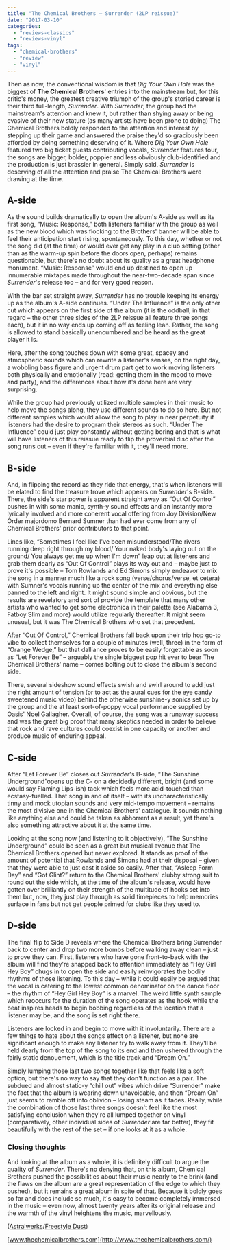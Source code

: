 ```yaml
---
title: "The Chemical Brothers – Surrender (2LP reissue)"
date: "2017-03-10"
categories: 
  - "reviews-classics"
  - "reviews-vinyl"
tags: 
  - "chemical-brothers"
  - "review"
  - "vinyl"
---
```


Then as now, the conventional wisdom is that _Dig Your Own Hole_ was the biggest of **The Chemical Brothers**' entries into the mainstream but, for this critic's money, the greatest creative triumph of the group's storied career is their third full-length, _Surrender_. With _Surrender_, the group had the mainstream's attention and knew it, but rather than shying away or being evasive of their new stature (as many artists have been prone to doing) The Chemical Brothers boldly responded to the attention and interest by stepping up their game and answered the praise they'd so graciously been afforded by doing something deserving of it. Where _Dig Your Own Hole_ featured two big ticket guests contributing vocals, _Surrender_ features four, the songs are bigger, bolder, poppier and less obviously club-identified and the production is just brassier in general. Simply said, _Surrender_ is deserving of all the attention and praise The Chemical Brothers were drawing at the time.

## A-side

As the sound builds dramatically to open the album's A-side as well as its first song, “Music: Response,” both listeners familiar with the group as well as the new blood which was flocking to the Brothers' banner will be able to feel their anticipation start rising, spontaneously. To this day, whether or not the song did (at the time) or would ever get any play in a club setting (other than as the warm-up spin before the doors open, perhaps) remains questionable, but there's no doubt about its quality as a great headphone monument. “Music: Response” would end up destined to open up innumerable mixtapes made throughout the near-two-decade span since _Surrender_'s release too – and for very good reason.

With the bar set straight away, _Surrender_ has no trouble keeping its energy up as the album's A-side continues. “Under The Influence” is the only other cut which appears on the first side of the album (it is the oddball, in that regard – the other three sides of the 2LP reissue all feature three songs each), but it in no way ends up coming off as feeling lean. Rather, the song is allowed to stand basically unencumbered and be heard as the great player it is.

Here, after the song touches down with some great, spacey and atmospheric sounds which can rewrite a listener's senses, on the right day, a wobbling bass figure and urgent drum part get to work moving listeners both physically and emotionally (read: getting them in the mood to move and party), and the differences about how it's done here are very surprising.

While the group had previously utilized multiple samples in their music to help move the songs along, they use different sounds to do so here. But not different samples which would allow the song to play in near perpetuity if listeners had the desire to program their stereos as such. “Under The Influence” could just play constantly without getting boring and that is what will have listeners of this reissue ready to flip the proverbial disc after the song runs out – even if they're familiar with it, they'll need more.

## B-side

And, in flipping the record as they ride that energy, that's when listeners will be elated to find the treasure trove which appears on _Surrender_'s B-side. There, the side's star power is apparent straight away as “Out Of Control” pushes in with some manic, synth-y sound effects and an instantly more lyrically involved and more coherent vocal offering from Joy Division/New Order majordomo Bernard Sumner than had ever come from any of Chemical Brothers' prior contributors to that point.

Lines like, “Sometimes I feel like I've been misunderstood/The rivers running deep right through my blood/ Your naked body's laying out on the ground/ You always get me up when I'm down” leap out at listeners and grab them dearly as “Out Of Control” plays its way out and – maybe just to prove it's possible – Tom Rowlands and Ed Simons simply endeavor to mix the song in a manner much like a rock song (verse/chorus/verse, et cetera) with Sumner's vocals running up the center of the mix and everything else panned to the left and right. It might sound simple and obvious, but the results are revelatory and sort of provide the template that many other artists who wanted to get some electronica in their palette (see Alabama 3, Fatboy Slim and more) would utilize regularly thereafter. It might seem unusual, but it was The Chemical Brothers who set that precedent.

After “Out Of Control,” Chemical Brothers fall back upon their trip hop go-to vibe to collect themselves for a couple of minutes (well, three) in the form of “Orange Wedge,” but that dalliance proves to be easily forgettable as soon as “Let Forever Be” – arguably the single biggest pop hit ever to bear The Chemical Brothers' name – comes bolting out to close the album's second side.

There, several sideshow sound effects swish and swirl around to add just the right amount of tension (or to act as the aural cues for the eye candy sweetened music video) behind the otherwise sunshine-y sonics set up by the group and the at least sort-of-poppy vocal performance supplied by Oasis' Noel Gallagher. Overall, of course, the song was a runaway success and was the great big proof that many skeptics needed in order to believe that rock and rave cultures could coexist in one capacity or another and produce music of enduring appeal.

## C-side

After “Let Forever Be” closes out _Surrender_'s B-side, “The Sunshine Underground”opens up the C- on a decidedly different, bright (and some would say Flaming Lips-ish) tack which feels more acid-touched than ecstasy-fuelled. That song in and of itself – with its uncharacteristically tinny and mock utopian sounds and very mid-tempo movement – remains the most divisive one in the Chemical Brothers' catalogue. It sounds nothing like anything else and could be taken as abhorrent as a result, yet there's also something attractive about it at the same time.

Looking at the song now (and listening to it objectively), “The Sunshine Underground” could be seen as a great but musical avenue that The Chemical Brothers opened but never explored. It stands as proof of the amount of potential that Rowlands and Simons had at their disposal – given that they were able to just cast it aside so easily. After that, “Asleep Form Day” and “Got Glint?” return to the Chemical Brothers' clubby strong suit to round out the side which, at the time of the album's release, would have gotten over brilliantly on their strength of the multitude of hooks set into them but, now, they just play through as solid timepieces to help memories surface in fans but not get people primed for clubs like they used to.

## D-side

The final flip to Side D reveals where the Chemical Brothers bring Surrender back to center and drop two more bombs before walking away clean – just to prove they can. First, listeners who have gone front-to-back with the album will find they're snapped back to attention immediately as “Hey Girl Hey Boy” chugs in to open the side and easily reinvigorates the bodily rhythms of those listening. To this day – while it could easily be argued that the vocal is catering to the lowest common denominator on the dance floor – the rhythm of “Hey Girl Hey Boy” is a marvel. The weird little synth sample which reoccurs for the duration of the song operates as the hook while the beat inspires heads to begin bobbing regardless of the location that a listener may be, and the song is set right there.

Listeners are locked in and begin to move with it involuntarily. There are a few things to hate about the songs effect on a listener, but none are significant enough to make any listener try to walk away from it. They'll be held dearly from the top of the song to its end and then ushered through the fairly static denouement, which is the title track and “Dream On.”

Simply lumping those last two songs together like that feels like a soft option, but there's no way to say that they don't function as a pair. The subdued and almost static-y “chill out” vibes which drive “Surrender” make the fact that the album is wearing down unavoidable, and then “Dream On” just seems to ramble off into oblivion – losing steam as it fades. Really, while the combination of those last three songs doesn't feel like the most satisfying conclusion when they're all lumped together on vinyl (comparatively, other individual sides of _Surrender_ are far better), they fit beautifully with the rest of the set – if one looks at it as a whole.

### Closing thoughts

And looking at the album as a whole, it is definitely difficult to argue the quality of _Surrender_. There's no denying that, on this album, Chemical Brothers pushed the possibilities about their music nearly to the brink (and the flaws on the album are a great representation of the edge to which they pushed), but it remains a great album in spite of that. Because it boldly goes so far and does include so much, it's easy to become completely immersed in the music – even now, almost twenty years after its original release and the warmth of the vinyl heightens the music, marvellously.

([Astralwerks](http://www.astralwerks.com/)/[Freestyle Dust](https://www.residentadvisor.net/record-label.aspx?id=1008))

[www.thechemicalbrothers.com](http://www.thechemicalbrothers.com/)
